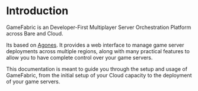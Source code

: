 # Introduction

GameFabric is an Developer-First Multiplayer Server Orchestration Platform across Bare and Cloud.

Its based on [Agones](https://agones.dev/site/docs/).
It provides a web interface to manage game server deployments across multiple regions, along with
many practical features to allow you to have complete control over your game servers.

This documentation is meant to guide you through the setup and usage of GameFabric, from the initial setup of
your Cloud capacity to the deployment of your game servers.
